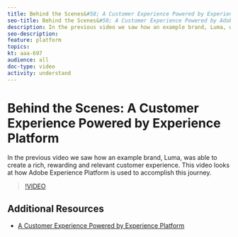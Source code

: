 ```yaml
---
title: Behind the Scenes&#58; A Customer Experience Powered by Experience Platform
seo-title: Behind the Scenes&#58; A Customer Experience Powered by Adobe Experience Platform
description: In the previous video we saw how an example brand, Luma, was able to create a rich, rewarding and relevant customer experience. This video looks at how Adobe Experience Platform is used to accomplish this journey.
seo-description: 
feature: platform
topics:
kt: aaa-697
audience: all
doc-type: video
activity: understand
---
```


# Behind the Scenes: A Customer Experience Powered by Experience Platform

In the previous video we saw how an example brand, Luma, was able to create a rich, rewarding and relevant customer experience. This video looks at how Adobe Experience Platform is used to accomplish this journey.

>[!VIDEO](https://video.tv.adobe.com/v/28144?quality=12)

## Additional Resources

* [A Customer Experience Powered by Experience Platform](a-customer-experience-powered-by-experience-platform.md)